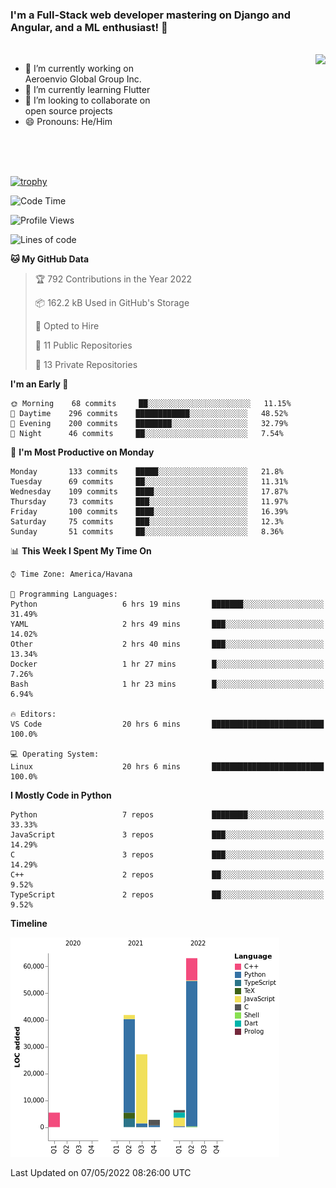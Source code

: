 ### I'm a Full-Stack web developer mastering on Django and Angular, and a ML enthusiast!  👋

<br/>

<img align="right" height="250"  src="https://media1.giphy.com/media/qgQUggAC3Pfv687qPC/giphy.gif?cid=ecf05e470ttfxgsj072btembitu1zn4ti3t3cdyg4jo5b3by&rid=giphy.gif&ct=g" />

 <div style="width:50%">
    <ul>
      <li>🔭 I’m currently working on Aeroenvio Global Group Inc.</li>
      <li>🌱 I’m currently learning Flutter</li>
      <li>👯 I’m looking to collaborate on open source projects</li>
      <li>😄 Pronouns: He/Him</li>
<!--       <li>⚡ Fun fact: I started my first professional project for a company as web dev without knowing any JS </li> -->
    </ul>
  </div>
  
<br/><br/><br/>

[![trophy](https://github-profile-trophy.vercel.app/?username=dfg-98&row=3&column=3&theme=monokai)](https://github.com/ryo-ma/github-profile-trophy)


<!--START_SECTION:waka-->
![Code Time](http://img.shields.io/badge/Code%20Time-178%20hrs%2053%20mins-blue)

![Profile Views](http://img.shields.io/badge/Profile%20Views-0-blue)

![Lines of code](https://img.shields.io/badge/From%20Hello%20World%20I%27ve%20Written-146%20Thousand%20lines%20of%20code-blue)

**🐱 My GitHub Data** 

> 🏆 792 Contributions in the Year 2022
 > 
> 📦 162.2 kB Used in GitHub's Storage 
 > 
> 💼 Opted to Hire
 > 
> 📜 11 Public Repositories 
 > 
> 🔑 13 Private Repositories  
 > 
**I'm an Early 🐤** 

```text
🌞 Morning    68 commits     ██░░░░░░░░░░░░░░░░░░░░░░░   11.15% 
🌆 Daytime    296 commits    ████████████░░░░░░░░░░░░░   48.52% 
🌃 Evening    200 commits    ████████░░░░░░░░░░░░░░░░░   32.79% 
🌙 Night      46 commits     ██░░░░░░░░░░░░░░░░░░░░░░░   7.54%

```
📅 **I'm Most Productive on Monday** 

```text
Monday       133 commits    █████░░░░░░░░░░░░░░░░░░░░   21.8% 
Tuesday      69 commits     ██░░░░░░░░░░░░░░░░░░░░░░░   11.31% 
Wednesday    109 commits    ████░░░░░░░░░░░░░░░░░░░░░   17.87% 
Thursday     73 commits     ███░░░░░░░░░░░░░░░░░░░░░░   11.97% 
Friday       100 commits    ████░░░░░░░░░░░░░░░░░░░░░   16.39% 
Saturday     75 commits     ███░░░░░░░░░░░░░░░░░░░░░░   12.3% 
Sunday       51 commits     ██░░░░░░░░░░░░░░░░░░░░░░░   8.36%

```


📊 **This Week I Spent My Time On** 

```text
⌚︎ Time Zone: America/Havana

💬 Programming Languages: 
Python                   6 hrs 19 mins       ███████░░░░░░░░░░░░░░░░░░   31.49% 
YAML                     2 hrs 49 mins       ███░░░░░░░░░░░░░░░░░░░░░░   14.02% 
Other                    2 hrs 40 mins       ███░░░░░░░░░░░░░░░░░░░░░░   13.34% 
Docker                   1 hr 27 mins        █░░░░░░░░░░░░░░░░░░░░░░░░   7.26% 
Bash                     1 hr 23 mins        █░░░░░░░░░░░░░░░░░░░░░░░░   6.94%

🔥 Editors: 
VS Code                  20 hrs 6 mins       █████████████████████████   100.0%

💻 Operating System: 
Linux                    20 hrs 6 mins       █████████████████████████   100.0%

```

**I Mostly Code in Python** 

```text
Python                   7 repos             ████████░░░░░░░░░░░░░░░░░   33.33% 
JavaScript               3 repos             ███░░░░░░░░░░░░░░░░░░░░░░   14.29% 
C                        3 repos             ███░░░░░░░░░░░░░░░░░░░░░░   14.29% 
C++                      2 repos             ██░░░░░░░░░░░░░░░░░░░░░░░   9.52% 
TypeScript               2 repos             ██░░░░░░░░░░░░░░░░░░░░░░░   9.52%

```


**Timeline**

![Chart not found](https://raw.githubusercontent.com/dfg-98/dfg-98/main/charts/bar_graph.png) 


 Last Updated on 07/05/2022 08:26:00 UTC
<!--END_SECTION:waka-->
